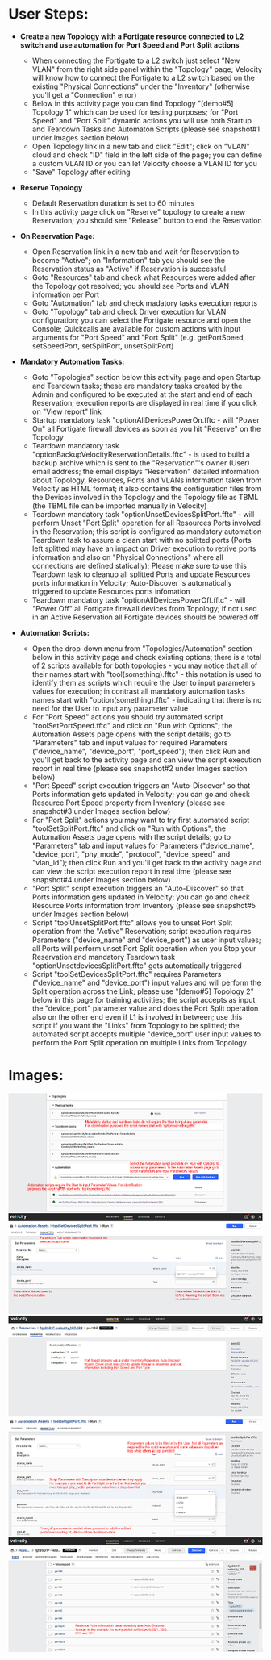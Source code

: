 # User Steps:

* **Create a new Topology with a Fortigate resource connected to L2 switch and use automation for Port Speed and Port Split actions**
    * When connecting the Fortigate to a L2 switch just select "New VLAN" from the right side panel within the "Topology" page; Velocity will know how to connect the Fortigate to a L2 switch based on the existing "Physical Connections" under the "Inventory" (otherwise you'll get a "Connection" error)
    * Below in this activity page you can find Topology "\[demo#5\] Topology 1" which can be used for testing purposes; for "Port Speed" and "Port Split" dynamic actions you will use both Startup and Teardown Tasks and Automaton Scripts (please see snapshot#1 under Images section below)
    * Open Topology link in a new tab and click "Edit"; click on "VLAN" cloud and check "ID" field in the left side of the page; you can define a custom VLAN ID or you can let Velocity choose a VLAN ID for you
    * "Save" Topology after editing


* **Reserve Topology**  
    * Default Reservation duration is set to 60 minutes
    * In this activity page click on "Reserve" topology to create a new Reservation; you should see "Release" button to end the Reservation


* **On Reservation Page:**
    * Open Reservation link in a new tab and wait for Reservation to become "Active"; on "Information" tab you should see the Reservation status as "Active" if Reservation is successful 
    * Goto "Resources" tab and check what Resources were added after the Topology got resolved; you should see Ports and VLAN information per Port 
    * Goto "Automation" tab and check madatory tasks execution reports
    * Goto "Topology" tab and check Driver execution for VLAN configuration; you can select the Fortigate resource and open the Console; Quickcalls are available for custom actions with input arguments for "Port Speed" and "Port Split" (e.g. getPortSpeed, setSpeedPort, setSplitPort, unsetSplitPort) 

* **Mandatory Automation Tasks:**
    * Goto "Topologies" section below this activity page and open Startup and Teardown tasks; these are mandatory tasks created by the Admin and configured to be executed at the start and end of each Reservation; execution reports are displayed in real time if you click on "View report" link
    * Startup mandatory task "optionAllDevicesPowerOn.fftc - will "Power On" all Fortigate firewall devices as soon as you hit "Reserve" on the Topology
    * Teardown mandatory task "optionBackupVelocityReservationDetails.fftc" - is used to build a backup archive which is sent to the "Reservation"'s owner (User) email address; the email displays "Reservation" detailed information about Topology, Resources, Ports and VLANs information taken from Velocity as HTML format; it also contains the configuration files from the Devices involved in the Topology and the Topology file as TBML (the TBML file can be imported manually in Velocity)
    * Teardown mandatory task "optionUnsetDevicesSplitPort.fftc" - will perform Unset "Port Split" operation for all Resources Ports involved in the Reservation; this script is configured as mandatory automation Teardown task to assure a clean start with no splitted ports (Ports left splitted may have an impact on Driver execution to retrive ports information and also on "Physical Connections" where all connections are defined statically); Please make sure to use this Teardown task to cleanup all splitted Ports and update Resources ports information in Velocity; Auto-Discover is automatically triggered to update Resources ports infomation
    * Teardown mandatory task "optionAllDevicesPowerOff.fftc" - will "Power Off" all Fortigate firewall devices from Topology; if not used in an Active Reservation all Fortigate devices should be powered off


* **Automation Scripts:**
    * Open the drop-down menu from "Topologies/Automation" section below in this activity page and check existing options; there is a total of 2 scripts available for both topologies - you may notice that all of their names start with "tool(something).fftc" - this notation is used to identify them as scripts which require the User to input parameters values for execution; in contrast all mandatory automation tasks names start with "option(something).fftc" - indicating that there is no need for the User to input any parameter value
    * For "Port Speed" actions you should try automated script "toolSetPortSpeed.fftc" and click on "Run with Options"; the Automation Assets page opens with the script details; go to "Parameters" tab and input values for required Parameters ("device_name", "device_port", "port_speed"); then click Run and you'll get back to the activity page and can view the script execution report in real time (please see snapshot#2 under Images section below)
    * "Port Speed" script execution triggers an "Auto-Discover" so that Ports information gets updated in Velocity; you can go and check Resource Port Speed property from Inventory (please see snapshot#3 under Images section below) 
    * For "Port Split" actions you may want to try first automated script "toolSetSplitPort.fftc" and click on "Run with Options";  the Automation Assets page opens with the script details; go to "Parameters" tab and input values for Parameters ("device_name", "device_port", "phy_mode", "protocol", "device_speed" and "vlan_id"); then click Run and you'll get back to the activity page and can view the script execution report in real time (please see snapshot#4 under Images section below)
    * "Port Split" script execution triggers an "Auto-Discover" so that Ports information gets updated in Velocity; you can go and check Resource Ports information from Inventory (please see snapshot#5 under Images section below)
    * Script "toolUnsetSplitPort.fftc" allows you to unset Port Split operation from the "Active" Reservation; script execution requires Parameters ("device_name" and "device_port") as user input values; all Ports will perform unset Port Split operation when you Stop your Reservation and mandatory Teardown task "optionUnsetdevicesSplitPort.fftc" gets automatically triggered
    * Script "toolSetDevicesSplitPort.fftc" requires Parameters ("device_name" and "device_port") input values and will perform the Split operation across the Link; please use "\[demo#5\] Topology 2" below in this page for training activities; the script accepts as input the "device_port" parameter value and does the Port Split operation also on the other end even if L1 is involved in between; use this script if you want the "Links" from Topology to be splitted; the automated script accepts multiple "device_port" user input values to perform the Port Split operation on multiple Links from Topology


# Images:
![Image from file](demo5_1.jpg)
![Image from file](demo5_2.jpg)
![Image from file](demo5_3.jpg)
![Image from file](demo5_4.jpg)
![Image from file](demo5_5.jpg)

